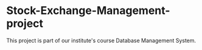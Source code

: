 # Stock-Exchange-Management-project 
This project is part of our institute's course Database Management System.
